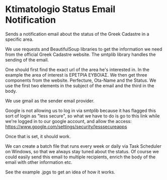 # Ktimatologio Status Email Notification
Sends a notification email about the status of the Greek Cadastre in a specific area.

We use requests and BeautifulSoup libraries to get the information we need from the official Greek Cadastre website. The smtplib library handles the sending of the email.

One should first find the exact url of the area he's interested in. In the example the area of interest is ΕΡΕΤΡΙΑ ΕΥΒΟΙΑΣ.
We then get three components from the website. Perfecture, Ota-Name and the Status. We use the first two elements in the subject of the email and the third in the body.

We use gmail as the sender email provider.

Google is not allowing us to log in via smtplib because it has flagged this sort of login as "less secure", so what we have to do is go to this link while we're logged in to our google account, and allow the access: https://www.google.com/settings/security/lesssecureapps

Once that is set, it should work.

We can create a batch file that runs every week or daily via Task Scheduler on Windows, so that we always stay tuned about the status. Of course we could easily send this email to multiple recipients, enrich the body of the email with other information etc.

See the example .jpgs to get an idea of how it works. 
